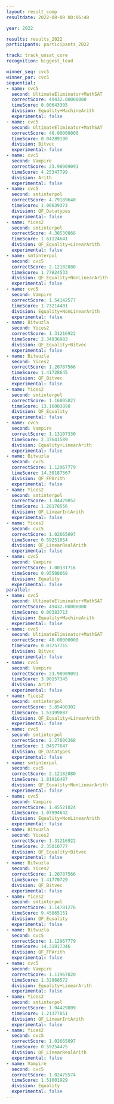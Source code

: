 ```yaml
---
layout: result_comp
resultdate: 2022-08-09 00:06:48

year: 2022

results: results_2022
participants: participants_2022

track: track_unsat_core
recognition: biggest_lead

winner_seq: cvc5
winner_par: cvc5
sequential:
- name: cvc5
  second: UltimateEliminator+MathSAT
  correctScore: 49432.00000000
  timeScore: 0.00643305
  division: Equality+MachineArith
  experimental: false
- name: cvc5
  second: UltimateEliminator+MathSAT
  correctScore: 48.00000000
  timeScore: 0.04289190
  division: Bitvec
  experimental: false
- name: cvc5
  second: Vampire
  correctScore: 23.90909091
  timeScore: 4.25347799
  division: Arith
  experimental: false
- name: cvc5
  second: smtinterpol
  correctScore: 4.79189640
  timeScore: 1.06639373
  division: QF_Datatypes
  experimental: false
- name: Yices2
  second: smtinterpol
  correctScore: 4.38530866
  timeScore: 1.61124641
  division: QF_Equality+LinearArith
  experimental: false
- name: smtinterpol
  second: cvc5
  correctScore: 2.12182880
  timeScore: 1.77824533
  division: QF_Equality+NonLinearArith
  experimental: false
- name: cvc5
  second: Vampire
  correctScore: 1.54142577
  timeScore: 1.73214401
  division: Equality+NonLinearArith
  experimental: false
- name: Bitwuzla
  second: Yices2
  correctScore: 1.31216922
  timeScore: 2.34936983
  division: QF_Equality+Bitvec
  experimental: false
- name: Bitwuzla
  second: Yices2
  correctScore: 1.20787566
  timeScore: 1.41728645
  division: QF_Bitvec
  experimental: false
- name: Yices2
  second: smtinterpol
  correctScore: 1.16805827
  timeScore: 13.16003898
  division: QF_Equality
  experimental: false
- name: cvc5
  second: Vampire
  correctScore: 1.13107330
  timeScore: 2.37641589
  division: Equality+LinearArith
  experimental: false
- name: Bitwuzla
  second: cvc5
  correctScore: 1.12967779
  timeScore: 14.30187567
  division: QF_FPArith
  experimental: false
- name: Yices2
  second: smtinterpol
  correctScore: 1.04429852
  timeScore: 1.28178556
  division: QF_LinearIntArith
  experimental: false
- name: Yices2
  second: cvc5
  correctScore: 1.02665097
  timeScore: 0.59251054
  division: QF_LinearRealArith
  experimental: false
- name: cvc5
  second: Vampire
  correctScore: 1.00331716
  timeScore: 0.95508068
  division: Equality
  experimental: false
parallel:
- name: cvc5
  second: UltimateEliminator+MathSAT
  correctScore: 49432.00000000
  timeScore: 0.00383713
  division: Equality+MachineArith
  experimental: false
- name: cvc5
  second: UltimateEliminator+MathSAT
  correctScore: 48.00000000
  timeScore: 0.03257715
  division: Bitvec
  experimental: false
- name: cvc5
  second: Vampire
  correctScore: 23.90909091
  timeScore: 3.90157345
  division: Arith
  experimental: false
- name: Yices2
  second: smtinterpol
  correctScore: 3.85400302
  timeScore: 1.53399087
  division: QF_Equality+LinearArith
  experimental: false
- name: cvc5
  second: smtinterpol
  correctScore: 2.27806368
  timeScore: 1.04577647
  division: QF_Datatypes
  experimental: false
- name: smtinterpol
  second: cvc5
  correctScore: 2.12182880
  timeScore: 1.81916487
  division: QF_Equality+NonLinearArith
  experimental: false
- name: cvc5
  second: Vampire
  correctScore: 1.45521024
  timeScore: 1.07994642
  division: Equality+NonLinearArith
  experimental: false
- name: Bitwuzla
  second: Yices2
  correctScore: 1.31216922
  timeScore: 2.35010777
  division: QF_Equality+Bitvec
  experimental: false
- name: Bitwuzla
  second: Yices2
  correctScore: 1.20787566
  timeScore: 1.41770729
  division: QF_Bitvec
  experimental: false
- name: Yices2
  second: smtinterpol
  correctScore: 1.14781276
  timeScore: 9.45065151
  division: QF_Equality
  experimental: false
- name: Bitwuzla
  second: cvc5
  correctScore: 1.12967779
  timeScore: 14.31817346
  division: QF_FPArith
  experimental: false
- name: cvc5
  second: Vampire
  correctScore: 1.11967820
  timeScore: 1.32868572
  division: Equality+LinearArith
  experimental: false
- name: Yices2
  second: smtinterpol
  correctScore: 1.04429809
  timeScore: 1.21377851
  division: QF_LinearIntArith
  experimental: false
- name: Yices2
  second: cvc5
  correctScore: 1.02665097
  timeScore: 0.59254475
  division: QF_LinearRealArith
  experimental: false
- name: Vampire
  second: cvc5
  correctScore: 1.02475574
  timeScore: 1.51001929
  division: Equality
  experimental: false
---
```

